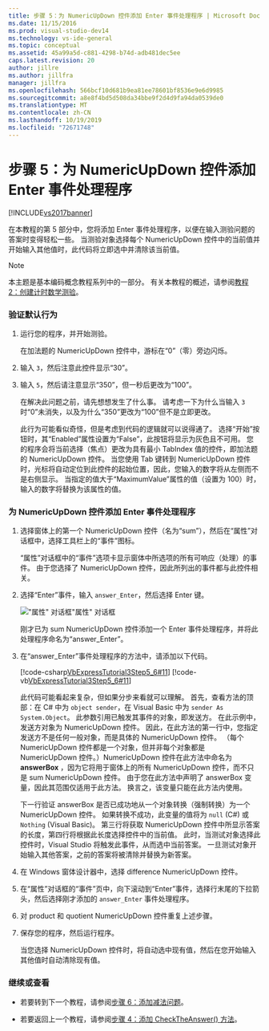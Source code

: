 ```yaml
---
title: 步骤 5：为 NumericUpDown 控件添加 Enter 事件处理程序 | Microsoft Docs
ms.date: 11/15/2016
ms.prod: visual-studio-dev14
ms.technology: vs-ide-general
ms.topic: conceptual
ms.assetid: 45a99a5d-c881-4298-b74d-adb481dec5ee
caps.latest.revision: 20
author: jillre
ms.author: jillfra
manager: jillfra
ms.openlocfilehash: 566bcf10d681b9ea81ee78601bf8536e9e6d9985
ms.sourcegitcommit: a8e8f4bd5d508da34bbe9f2d4d9fa94da0539de0
ms.translationtype: MT
ms.contentlocale: zh-CN
ms.lasthandoff: 10/19/2019
ms.locfileid: "72671748"
---
```

# <a name="step-5-add-enter-event-handlers-for-the-numericupdown-controls"></a>步骤 5：为 NumericUpDown 控件添加 Enter 事件处理程序
[!INCLUDE[vs2017banner](../includes/vs2017banner.md)]

在本教程的第 5 部分中，您将添加 Enter 事件处理程序，以便在输入测验问题的答案时变得轻松一些。 当测验对象选择每个 NumericUpDown 控件中的当前值并开始输入其他值时，此代码将立即选中并清除该当前值。

> [!NOTE]
> 本主题是基本编码概念教程系列中的一部分。 有关本教程的概述，请参阅[教程 2：创建计时数学测验](../ide/tutorial-2-create-a-timed-math-quiz.md)。

### <a name="to-verify-the-default-behavior"></a>验证默认行为

1. 运行您的程序，并开始测验。

     在加法题的 NumericUpDown 控件中，游标在“0”（零）旁边闪烁。

2. 输入 `3`，然后注意此控件显示“30”。

3. 输入 `5`，然后请注意显示“350”，但一秒后更改为“100”。

     在解决此问题之前，请先想想发生了什么事。 请考虑一下为什么当输入 `3` 时“0”未消失，以及为什么“350”更改为“100”但不是立即更改。

     此行为可能看似奇怪，但是考虑到代码的逻辑就可以说得通了。 选择“开始”按钮时，其“Enabled”属性设置为“False”，此按钮将显示为灰色且不可用。 您的程序会将当前选择（焦点）更改为具有最小 TabIndex 值的控件，即加法题的 NumericUpDown 控件。 当您使用 Tab 键转到 NumericUpDown 控件时，光标将自动定位到此控件的起始位置，因此，您输入的数字将从左侧而不是右侧显示。 当指定的值大于“MaximumValue”属性的值（设置为 100）时，输入的数字将替换为该属性的值。

### <a name="to-add-an-enter-event-handler-for-a-numericupdown-control"></a>为 NumericUpDown 控件添加 Enter 事件处理程序

1. 选择窗体上的第一个 NumericUpDown 控件（名为“sum”），然后在“属性”对话框中，选择工具栏上的“事件”图标。

     “属性”对话框中的“事件”选项卡显示窗体中所选项的所有可响应（处理）的事件。 由于您选择了 NumericUpDown 控件，因此所列出的事件都与此控件相关。

2. 选择“Enter”事件，输入 `answer_Enter`，然后选择 Enter 键。

     !["属性" 对话框](../ide/media/express-answerenter.png "Express_AnswerEnter")"属性" 对话框

     刚才已为 sum NumericUpDown 控件添加一个 Enter 事件处理程序，并将此处理程序命名为“answer_Enter”。

3. 在“answer_Enter”事件处理程序的方法中，请添加以下代码。

     [!code-csharp[VbExpressTutorial3Step5_6#11](../snippets/csharp/VS_Snippets_VBCSharp/vbexpresstutorial3step5_6/cs/form1.cs#11)]
     [!code-vb[VbExpressTutorial3Step5_6#11](../snippets/visualbasic/VS_Snippets_VBCSharp/vbexpresstutorial3step5_6/vb/form1.vb#11)]

     此代码可能看起来复杂，但如果分步来看就可以理解。 首先，查看方法的顶部：在 C# 中为 `object sender`，在 Visual Basic 中为 `sender As System.Object`。 此参数引用已触发其事件的对象，即发送方。 在此示例中，发送方对象为 NumericUpDown 控件。 因此，在此方法的第一行中，您指定发送方不是任何一般对象，而是具体的 NumericUpDown 控件。 （每个 NumericUpDown 控件都是一个对象，但并非每个对象都是 NumericUpDown 控件。）NumericUpDown 控件在此方法中命名为**answerBox** ，因为它将用于窗体上的所有 NumericUpDown 控件，而不只是 sum NumericUpDown 控件。 由于您在此方法中声明了 answerBox 变量，因此其范围仅适用于此方法。 换言之，该变量只能在此方法内使用。

     下一行验证 answerBox 是否已成功地从一个对象转换（强制转换）为一个 NumericUpDown 控件。 如果转换不成功，此变量的值将为 `null` (C#) 或 `Nothing` (Visual Basic)。 第三行将获取 NumericUpDown 控件中所显示答案的长度，第四行将根据此长度选择控件中的当前值。 此时，当测试对象选择此控件时，Visual Studio 将触发此事件，从而选中当前答案。 一旦测试对象开始输入其他答案，之前的答案将被清除并替换为新答案。

4. 在 Windows 窗体设计器中，选择 difference NumericUpDown 控件。

5. 在“属性”对话框的“事件”页中，向下滚动到“Enter”事件，选择行末尾的下拉箭头，然后选择刚才添加的 `answer_Enter` 事件处理程序。

6. 对 product 和 quotient NumericUpDown 控件重复上述步骤。

7. 保存您的程序，然后运行程序。

     当您选择 NumericUpDown 控件时，将自动选中现有值，然后在您开始输入其他值时自动清除现有值。

### <a name="to-continue-or-review"></a>继续或查看

- 若要转到下一个教程，请参阅[步骤 6：添加减法问题](../ide/step-6-add-a-subtraction-problem.md)。

- 若要返回上一个教程，请参阅[步骤 4：添加 CheckTheAnswer() 方法](../ide/step-4-add-the-checktheanswer-parens-method.md)。
